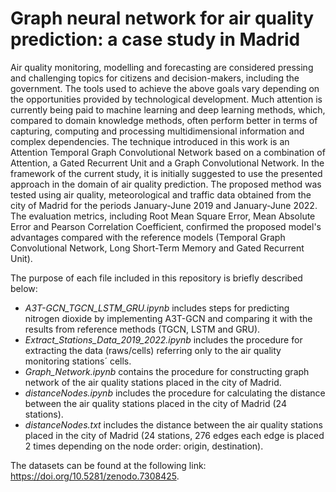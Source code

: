 # Graph neural network for air quality prediction: a case study in Madrid

Air quality monitoring, modelling and forecasting are considered pressing and challenging topics for citizens and decision-makers, including the government. The tools used to achieve the above goals vary depending on the opportunities provided by technological development. Much attention is currently being paid to machine learning and deep learning methods, which, compared to domain knowledge methods, often perform better in terms of capturing, computing and processing multidimensional information and complex dependencies. The technique introduced in this work is an Attention Temporal Graph Convolutional Network based on a combination of Attention, a Gated Recurrent Unit and a Graph Convolutional Network. In the framework of the current study, it is initially suggested to use the presented approach in the domain of air quality prediction. The proposed method was tested using air quality, meteorological and traffic data obtained from the city of Madrid for the periods January-June 2019 and January-June 2022. The evaluation metrics, including Root Mean Square Error, Mean Absolute Error and Pearson Correlation Coefficient, confirmed the proposed model's advantages compared with the reference models (Temporal Graph Convolutional Network, Long Short-Term Memory and Gated Recurrent Unit).


The purpose of each file included in this repository is briefly described below:

- _A3T-GCN_TGCN_LSTM_GRU.ipynb_ includes steps for predicting nitrogen dioxide by implementing A3T-GCN and comparing it with the results from reference methods (TGCN, LSTM and GRU).
- _Extract_Stations_Data_2019_2022.ipynb_ includes the procedure for extracting the data (raws/cells) referring only to the air quality monitoring stations´ cells. 
- _Graph_Network.ipynb_ contains the procedure for constructing graph network of the air quality stations placed in the city of Madrid.
- _distanceNodes.ipynb_ includes the procedure for calculating the distance between the air quality stations placed in the city of Madrid (24 stations).
- _distanceNodes.txt_ includes the distance between the air quality stations placed in the city of Madrid (24 stations, 276 edges each edge is placed 2 times depending on the node order: origin, destination).



The datasets can be found at the following link: https://doi.org/10.5281/zenodo.7308425.


